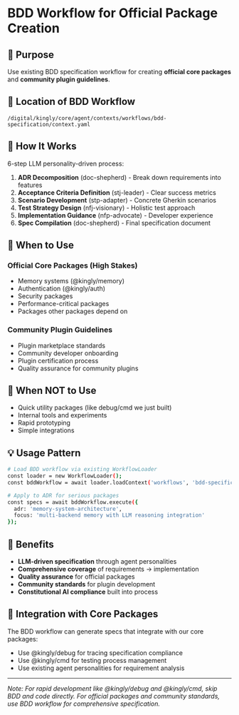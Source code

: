 # BDD Workflow for Official Package Creation

## 🎯 Purpose
Use existing BDD specification workflow for creating **official core packages** and **community plugin guidelines**.

## 📍 Location of BDD Workflow
`/digital/kingly/core/agent/contexts/workflows/bdd-specification/context.yaml`

## 🔄 How It Works
6-step LLM personality-driven process:

1. **ADR Decomposition** (doc-shepherd) - Break down requirements into features
2. **Acceptance Criteria Definition** (stj-leader) - Clear success metrics  
3. **Scenario Development** (stp-adapter) - Concrete Gherkin scenarios
4. **Test Strategy Design** (nfj-visionary) - Holistic test approach
5. **Implementation Guidance** (nfp-advocate) - Developer experience
6. **Spec Compilation** (doc-shepherd) - Final specification document

## 🎯 When to Use

### Official Core Packages (High Stakes)
- Memory systems (@kingly/memory)
- Authentication (@kingly/auth) 
- Security packages
- Performance-critical packages
- Packages other packages depend on

### Community Plugin Guidelines
- Plugin marketplace standards
- Community developer onboarding
- Plugin certification process
- Quality assurance for community plugins

## 🚫 When NOT to Use
- Quick utility packages (like debug/cmd we just built)
- Internal tools and experiments
- Rapid prototyping
- Simple integrations

## 💡 Usage Pattern
```bash
# Load BDD workflow via existing WorkflowLoader
const loader = new WorkflowLoader();
const bddWorkflow = await loader.loadContext('workflows', 'bdd-specification');

# Apply to ADR for serious packages
const specs = await bddWorkflow.execute({
  adr: 'memory-system-architecture',
  focus: 'multi-backend memory with LLM reasoning integration'
});
```

## 🎯 Benefits
- **LLM-driven specification** through agent personalities
- **Comprehensive coverage** of requirements → implementation
- **Quality assurance** for official packages
- **Community standards** for plugin development
- **Constitutional AI compliance** built into process

## 📝 Integration with Core Packages
The BDD workflow can generate specs that integrate with our core packages:
- Use @kingly/debug for tracing specification compliance
- Use @kingly/cmd for testing process management
- Use existing agent personalities for requirement analysis

---
*Note: For rapid development like @kingly/debug and @kingly/cmd, skip BDD and code directly. For official packages and community standards, use BDD workflow for comprehensive specification.*